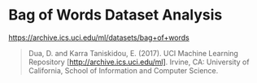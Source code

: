 # Bag of Words Dataset Analysis
https://archive.ics.uci.edu/ml/datasets/bag+of+words

>Dua, D. and Karra Taniskidou, E. (2017). UCI Machine Learning Repository [http://archive.ics.uci.edu/ml]. Irvine, CA: University of California, School of Information and Computer Science. 
